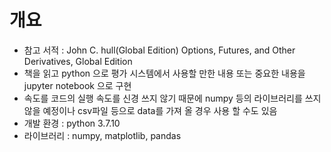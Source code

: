 # 개요
* 참고 서적 : John C. hull(Global Edition) Options, Futures, and Other Derivatives, Global Edition
* 책을 읽고 python 으로 평가 시스템에서 사용할 만한 내용 또는 중요한 내용을 jupyter notebook 으로 구현
* 속도를 코드의 실행 속도를 신경 쓰지 않기 때문에 numpy 등의 라이브러리를 쓰지 않을 예정이나 csv파일 등으로 data를 가져 올 경우 사용 할 수도 있음
* 개발 환경 : python 3.7.10
* 라이브러리 : numpy, matplotlib, pandas
